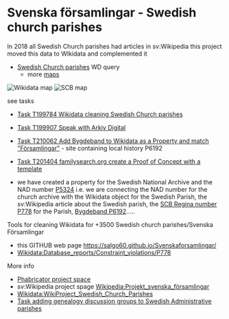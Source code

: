 # Svenska församlingar - Swedish church parishes
In 2018 all Swedish Church parishes had articles in sv:Wikipedia this project moved this data to WIkidata and complemented it

* [Swedish Church parishes](https://salgo60.github.io/Svenskaforsamlingar/index_light.html) WD query
  * more [maps](https://salgo60.github.io/Svenskaforsamlingar/)

![Wikidata map](https://phab.wmfusercontent.org/file/data/ictf7qpotka4ba7lqgvx/PHID-FILE-sp52dgz4ahqmqhvwgt2t/SCB2.png)
![SCB map](https://phab.wmfusercontent.org/file/data/w6owhmmxnqibdlbvkwi4/PHID-FILE-x3dhiz46uappphrdxi4q/image.png)

see tasks
* [Task T199784 Wikidata cleaning Swedish Church parishes](https://phabricator.wikimedia.org/T199784)
* [Task T199907 Speak with Arkiv Digital](https://phabricator.wikimedia.org/T199907)
* [Task T210062 Add Bygdeband to Wikidata as a Property and match "Församlingar"](https://phabricator.wikimedia.org/T210062) -  site containing local history P6192
* [Task T201404 familysearch.org create a Proof of Concept with a template](https://phabricator.wikimedia.org/T201404)

* we have created a property for the Swedish National Archive and the NAD number [P5324](https://www.wikidata.org/wiki/Property_talk:P5324) i.e. we are connecting the NAD number for the church archive with the Wikidata object for the Swedish Parish, the sv:Wikipedia article about the Swedish parish, the [SCB Regina number P778](https://www.wikidata.org/wiki/Property_talk:P778) for the Parish, [Bygdeband P6192](https://www.wikidata.org/wiki/Property_talk:P6192).....

Tools for cleaning Wikidata for +3500 Swedish church parishes/Svenska Församlingar

* this GITHUB web page https://salgo60.github.io/Svenskaforsamlingar/
* [Wikidata:Database_reports/Constraint_violations/P778](https://www.wikidata.org/wiki/Wikidata:Database_reports/Constraint_violations/P778)

More info
* [Phabricator project space](https://phabricator.wikimedia.org/tag/wmse-riksarkivet-tora/)
* sv:Wikipedia project spage [Wikipedia:Projekt_svenska_församlingar](https://sv.wikipedia.org/wiki/Wikipedia:Projekt_svenska_f%C3%B6rsamlingar)
* [Wikidata:WikiProject_Swedish_Church_Parishes](https://www.wikidata.org/wiki/Wikidata:WikiProject_Swedish_Church_Parishes)
* [Task adding genealogy discussion groups to Swedish Administrative parishes](https://phabricator.wikimedia.org/T217548)
